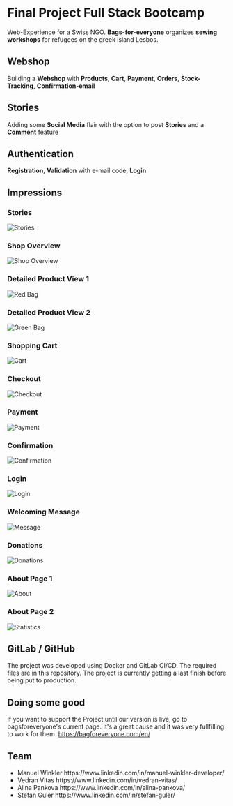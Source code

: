 # Final Project Full Stack Bootcamp


Web-Experience for a Swiss NGO. **Bags-for-everyone** organizes **sewing workshops** for refugees on the greek island Lesbos.

## Webshop

Building a **Webshop** with **Products**, **Cart**, **Payment**, **Orders**, **Stock-Tracking**, **Confirmation-email**

## Stories

Adding some **Social Media** flair with the option to post **Stories** and a **Comment** feature

## Authentication

**Registration**, **Validation** with e-mail code, **Login**
<br>

## Impressions

### Stories

![Stories](https://github.com/alipankova/SIT-final-project/assets/112779525/bfca3424-fdca-4292-86d8-e74c7b637068)


### Shop Overview 

![Shop Overview](https://github.com/alipankova/SIT-final-project/assets/112779525/d4b6a152-8561-4edc-840c-9092499fb2d8)


### Detailed Product View 1

![Red Bag](https://github.com/alipankova/SIT-final-project/assets/112779525/56114b06-54d9-4a61-bc97-a26564fe0086)


### Detailed Product View 2

![Green Bag](https://github.com/alipankova/SIT-final-project/assets/112779525/5fc406f5-7c0d-4f46-bf96-d2abaf9418c8)


### Shopping Cart

![Cart](https://github.com/alipankova/SIT-final-project/assets/112779525/dae2f327-a514-4b6c-9a60-41ba28fd910c)


### Checkout

![Checkout](https://github.com/alipankova/SIT-final-project/assets/112779525/b79b64a3-6045-412d-9201-9fae2bec37ca)


### Payment
![Payment](https://github.com/alipankova/SIT-final-project/assets/112779525/34b2ed6b-2520-428c-b0a5-9f61ceee0685)



### Confirmation

![Confirmation](https://github.com/alipankova/SIT-final-project/assets/112779525/af557027-56dd-4534-a8cc-bba5bfe536b2)


### Login

![Login](https://github.com/alipankova/SIT-final-project/assets/112779525/a8b0e02d-978a-4f22-ac77-106265723b6b)


### Welcoming Message

![Message](https://github.com/alipankova/SIT-final-project/assets/112779525/f9e53eae-5d68-4002-9288-58b13b25ddc8)


### Donations

![Donations](https://github.com/alipankova/SIT-final-project/assets/112779525/e9332734-b5ed-4413-b819-a22c7dcf7319)


### About Page 1

![About](https://github.com/alipankova/SIT-final-project/assets/112779525/3fadf879-3432-4061-89ae-f82b22f3b802)


### About Page 2

![Statistics](https://github.com/alipankova/SIT-final-project/assets/112779525/b63b203a-68f2-4857-822c-df3fad00b42c)


## GitLab / GitHub

The project was developed using Docker and GitLab CI/CD. The required files are in this repository. The project is currently getting a last finish before being put to production.

## Doing some good
If you want to support the Project until our version is live, go to bagsforeveryone's current page.
It's a great cause and it was very fullfilling to work for them. https://bagforeveryone.com/en/

## Team
<ul>
<li>Manuel Winkler https://www.linkedin.com/in/manuel-winkler-developer/</li>
<li>Vedran Vitas https://www.linkedin.com/in/vedran-vitas/</li>
<li>Alina Pankova https://www.linkedin.com/in/alina-pankova/</li>
<li>Stefan Guler https://www.linkedin.com/in/stefan-guler/</li>
</ul>
